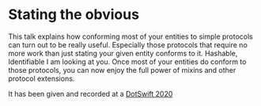# Stating the obvious

This talk explains how conforming most of your entities to simple protocols can turn out to be really useful. Especially those protocols that require no more work than just stating your given entity conforms to it. Hashable, Identifiable I am looking at you. Once most of your entities do conform to those protocols, you can now enjoy the full power of mixins and other protocol extensions.

It has been given and recorded at a [DotSwift 2020](https://www.dotconferences.com/2020/02/denis-poifol-stating-the-obvious)

